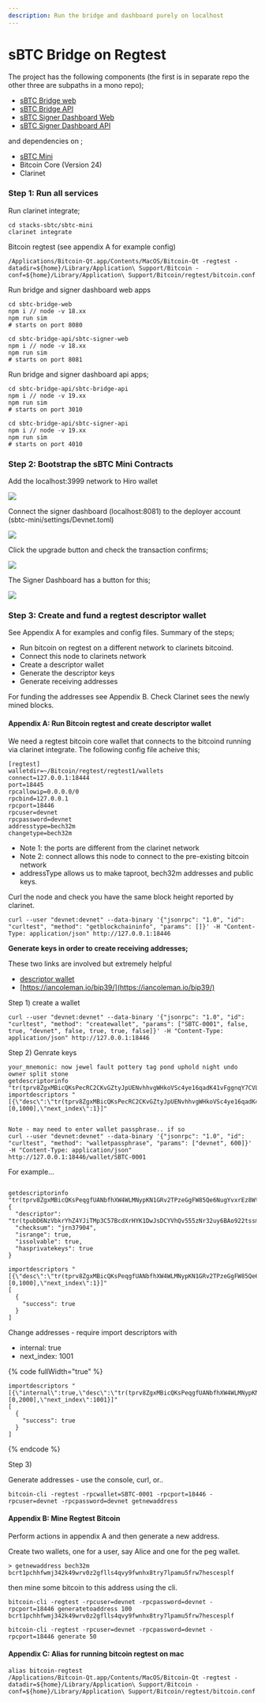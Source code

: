 ```yaml
---
description: Run the bridge and dashboard purely on localhost
---
```


# sBTC Bridge on Regtest

The project has the following components (the first is in separate repo the other three are subpaths in a mono repo);

* [sBTC Bridge web](https://github.com/Stacks-Builders/sbtc-bridge-web)
* [sBTC Bridge API](https://github.com/Stacks-Builders/sbtc-bridge-api)
* [sBTC Signer Dashboard Web](https://github.com/Stacks-Builders/sbtc-bridge-api)
* [sBTC Signer Dashboard API](https://github.com/Stacks-Builders/sbtc-bridge-api)

and dependencies on ;

* [sBTC Mini](https://github.com/Trust-Machines/stacks-sbtc/tree/main/sbtc-mini)
* Bitcoin Core (Version 24)
* Clarinet

### Step 1: Run all services

Run clarinet integrate;

```
cd stacks-sbtc/sbtc-mini
clarinet integrate
```

Bitcoin regtest (see appendix A for example config)

```
/Applications/Bitcoin-Qt.app/Contents/MacOS/Bitcoin-Qt -regtest -datadir=${home}/Library/Application\ Support/Bitcoin -conf=${home}/Library/Application\ Support/Bitcoin/regtest/bitcoin.conf
```

Run bridge and signer dashboard web apps

```
cd sbtc-bridge-web
npm i // node -v 18.xx
npm run sim
# starts on port 8080

cd sbtc-bridge-api/sbtc-signer-web
npm i // node -v 18.xx
npm run sim
# starts on port 8081
```

Run bridge and signer dashboard api apps;

```
cd sbtc-bridge-api/sbtc-bridge-api
npm i // node -v 19.xx
npm run sim
# starts on port 3010

cd sbtc-bridge-api/sbtc-signer-api
npm i // node -v 19.xx
npm run sim
# starts on port 4010
```

### Step 2: Bootstrap the sBTC Mini Contracts

Add the localhost:3999 network to Hiro wallet

![](<../../.gitbook/assets/Screenshot 2023-08-20 at 11.28.44.png>)

Connect the signer dashboard (localhost:8081) to the deployer account (sbtc-mini/settings/Devnet.toml)

![](<../../.gitbook/assets/Screenshot 2023-08-20 at 11.29.14.png>)

Click the upgrade button and check the transaction confirms;

![](<../../.gitbook/assets/Screenshot 2023-08-20 at 11.26.18.png>)

The Signer Dashboard has a button for this;

![](<../../.gitbook/assets/Screenshot 2023-08-20 at 11.31.47.png>)

### Step 3: Create and fund a regtest descriptor wallet

See Appendix A for examples and config files. Summary of the steps;&#x20;

* Run bitcoin on regtest on a different network to clarinets bitcoind.
* Connect this node to clarinets network
* Create a descriptor wallet
* Generate the descriptor keys
* Generate receiving addresses

For funding the addresses see Appendix B. Check Clarinet sees the newly mined blocks.

#### Appendix A: Run Bitcoin regtest and create descriptor wallet

We need a regtest bitcoin core wallet that connects to the bitcoind running via clarinet integrate. The following config file acheive this;

```
[regtest]
walletdir=~/Bitcoin/regtest/regtest1/wallets
connect=127.0.0.1:18444
port=18445
rpcallowip=0.0.0.0/0
rpcbind=127.0.0.1
rpcport=18446
rpcuser=devnet
rpcpassword=devnet
addresstype=bech32m
changetype=bech32m
```

* Note 1: the ports are different from the clarinet network
* Note 2: connect allows this node to connect to the pre-existing bitcoin network
* addressType allows us to make taproot, bech32m addresses and public keys.

Curl the node and check you have the same block height reported by clarinet.

```
curl --user "devnet:devnet" --data-binary '{"jsonrpc": "1.0", "id": "curltest", "method": "getblockchaininfo", "params": []}' -H "Content-Type: application/json" http://127.0.0.1:18446
```

**Generate keys in order to create receiving addresses;**

These two links are involved but extremely helpful

* [descriptor wallet](https://www.reddit.com/r/Bitcoin/comments/r37ky5/howto\_create\_and\_use\_a\_taproot\_wallet\_on\_testnet/)
* [https://iancoleman.io/bip39/](https://iancoleman.io/bip39/)

Step 1) create a wallet

```
curl --user "devnet:devnet" --data-binary '{"jsonrpc": "1.0", "id": "curltest", "method": "createwallet", "params": ["SBTC-0001", false, true, "devnet", false, true, true, false]}' -H "Content-Type: application/json" http://127.0.0.1:18446
```

Step 2) Genrate keys

```
your_mnemonic: now jewel fault pottery tag pond uphold night undo owner split stone
getdescriptorinfo "tr(tprv8ZgxMBicQKsPecRC2CKvGZtyJpUENvhhvgWHkoVSc4ye16qadK41vFggnqY7CVLSNZCYV1PhAZwSA8EeB3zaZhqwQUnaFoy84SuzY7XyXwR/86'/1'/0'/0/*)"
importdescriptors "[{\"desc\":\"tr(tprv8ZgxMBicQKsPecRC2CKvGZtyJpUENvhhvgWHkoVSc4ye16qadK41vFggnqY7CVLSNZCYV1PhAZwSA8EeB3zaZhqwQUnaFoy84SuzY7XyXwR/86'/1'/0'/0/*)#u99f0ylg\",\"active\":true,\"timestamp\":\"now\",\"range\":[0,1000],\"next_index\":1}]"


Note - may need to enter wallet passphrase.. if so 
curl --user "devnet:devnet" --data-binary '{"jsonrpc": "1.0", "id": "curltest", "method": "walletpassphrase", "params": ["devnet", 600]}' -H "Content-Type: application/json" http://127.0.0.1:18446/wallet/SBTC-0001
```

For example...

```

getdescriptorinfo "tr(tprv8ZgxMBicQKsPeqgfUANbfhXW4WLMNypKN1GRv2TPzeGgFW85Qe6NugYvxrEz8WtciakfmTeRGPffAVeAQEFKdB6x58cUHZZuovjiDQ13Vop/86'/1'/0'/0/*)"
{
  "descriptor": "tr(tpubD6NzVbkrYhZ4YJiTMp3C57BcdXrHYK1DwJsDCYVhQv555zNr32uy6BAo922tssmqbSBprzsQQLNPvoXpX4NgrooM96vDFEgUJodDunobrGN/86'/1'/0'/0/*)#mz68h98s",
  "checksum": "jrn37904",
  "isrange": true,
  "issolvable": true,
  "hasprivatekeys": true
}

```

```
importdescriptors "[{\"desc\":\"tr(tprv8ZgxMBicQKsPeqgfUANbfhXW4WLMNypKN1GRv2TPzeGgFW85Qe6NugYvxrEz8WtciakfmTeRGPffAVeAQEFKdB6x58cUHZZuovjiDQ13Vop/86'/1'/0'/0/*)#jrn37904\",\"active\":true,\"timestamp\":\"now\",\"range\":[0,1000],\"next_index\":1}]"
[
  {
    "success": true
  }
]
```

Change addresses - require import descriptors with&#x20;

* internal: true
* next\_index: 1001

{% code fullWidth="true" %}
```
importdescriptors "[{\"internal\":true,\"desc\":\"tr(tprv8ZgxMBicQKsPeqgfUANbfhXW4WLMNypKN1GRv2TPzeGgFW85Qe6NugYvxrEz8WtciakfmTeRGPffAVeAQEFKdB6x58cUHZZuovjiDQ13Vop/86'/1'/0'/0/*)#jrn37904\",\"active\":true,\"timestamp\":\"now\",\"range\":[0,2000],\"next_index\":1001}]"
[
  {
    "success": true
  }
]
```
{% endcode %}

Step 3)

Generate addresses - use the console, curl, or..

```
bitcoin-cli -regtest -rpcwallet=SBTC-0001 -rpcport=18446 -rpcuser=devnet -rpcpassword=devnet getnewaddress
```



#### Appendix B: Mine Regtest Bitcoin

Perform actions in appendix A and then generate a new address.

Create two wallets, one for a user, say Alice and one for the peg wallet.

```
> getnewaddress bech32m
bcrt1pchhfwmj342k49wrv0z2gflls4qvy9fwnhx8try7lpamu5frw7hescesplf
```

then mine some bitcoin to this address using the cli.

```
bitcoin-cli -regtest -rpcuser=devnet -rpcpassword=devnet -rpcport=18446 generatetoaddress 100 bcrt1pchhfwmj342k49wrv0z2gflls4qvy9fwnhx8try7lpamu5frw7hescesplf

bitcoin-cli -regtest -rpcuser=devnet -rpcpassword=devnet -rpcport=18446 generate 50
```

#### Appendix C: Alias for running bitcoin regtest on mac

```
alias bitcoin-regtest
/Applications/Bitcoin-Qt.app/Contents/MacOS/Bitcoin-Qt -regtest -datadir=${home}/Library/Application\ Support/Bitcoin -conf=${home}/Library/Application\ Support/Bitcoin/regtest/bitcoin.conf
```



